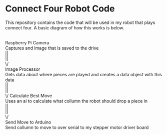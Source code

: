 # Connect Four Robot Code
This repository contains the code that will be used in my robot that plays connect four. A basic diagram of how this works is below.<br><br>

Raspberry Pi Camera<br>
Captures and image that is saved to the drive<br>
||<br>
||<br>
\\/<br>
Image Processor<br>
Gets data about where pieces are played and creates a data object with this data<br>
||<br>
||<br>
\\/
Calculate Best Move<br>
Uses an ai to calculate what collumn the robot should drop a piece in<br>
||<br>
||<br>
\\/<br>
Send Move to Arduino<br>
Send collumn to move to over serial to my stepper motor driver board
